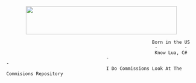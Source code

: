 <div id="header" align="center">
  <img src="https://discord.c99.nl/widget/theme-4/671860993407713291.png" alt="" width="400" height="75"/>
</div>

                                                          Born in the US
                                                           -          -
                                                           Know Lua, C#
                                         -                                                -
                                         I Do Commissions Look At The Commisions Repository
